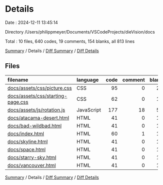 # Details

Date : 2024-12-11 13:45:14

Directory /Users/philippmeyer/Documents/VSCodeProjects/dieVision/docs

Total : 10 files,  640 codes, 19 comments, 154 blanks, all 813 lines

[Summary](results.md) / Details / [Diff Summary](diff.md) / [Diff Details](diff-details.md)

## Files
| filename | language | code | comment | blank | total |
| :--- | :--- | ---: | ---: | ---: | ---: |
| [docs/assets/css/picture.css](/docs/assets/css/picture.css) | CSS | 95 | 0 | 20 | 115 |
| [docs/assets/css/starting-page.css](/docs/assets/css/starting-page.css) | CSS | 62 | 0 | 10 | 72 |
| [docs/assets/js/rotation.js](/docs/assets/js/rotation.js) | JavaScript | 177 | 18 | 53 | 248 |
| [docs/atacama-desert.html](/docs/atacama-desert.html) | HTML | 41 | 0 | 10 | 51 |
| [docs/bad-wildbad.html](/docs/bad-wildbad.html) | HTML | 41 | 0 | 10 | 51 |
| [docs/index.html](/docs/index.html) | HTML | 60 | 1 | 11 | 72 |
| [docs/skyline.html](/docs/skyline.html) | HTML | 41 | 0 | 10 | 51 |
| [docs/space.html](/docs/space.html) | HTML | 41 | 0 | 10 | 51 |
| [docs/starry-sky.html](/docs/starry-sky.html) | HTML | 41 | 0 | 10 | 51 |
| [docs/vancouver.html](/docs/vancouver.html) | HTML | 41 | 0 | 10 | 51 |

[Summary](results.md) / Details / [Diff Summary](diff.md) / [Diff Details](diff-details.md)